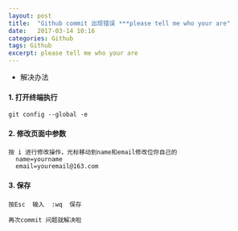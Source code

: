 ```yaml
---
layout: post
title:  "Github commit 出现错误 ***please tell me who your are"
date:   2017-03-14 10:16
categories: Github
tags: Github
excerpt: please tell me who your are
---
```


* 解决办法

#### 1. 打开终端执行
``` shell
git config --global -e
```

#### 2. 修改页面中参数

    按 i 进行修改操作，光标移动到name和email修改位你自己的
      name=yourname
      email=youremail@163.com  

#### 3. 保存

    按Esc  输入  :wq  保存  

    再次commit 问题就解决啦
